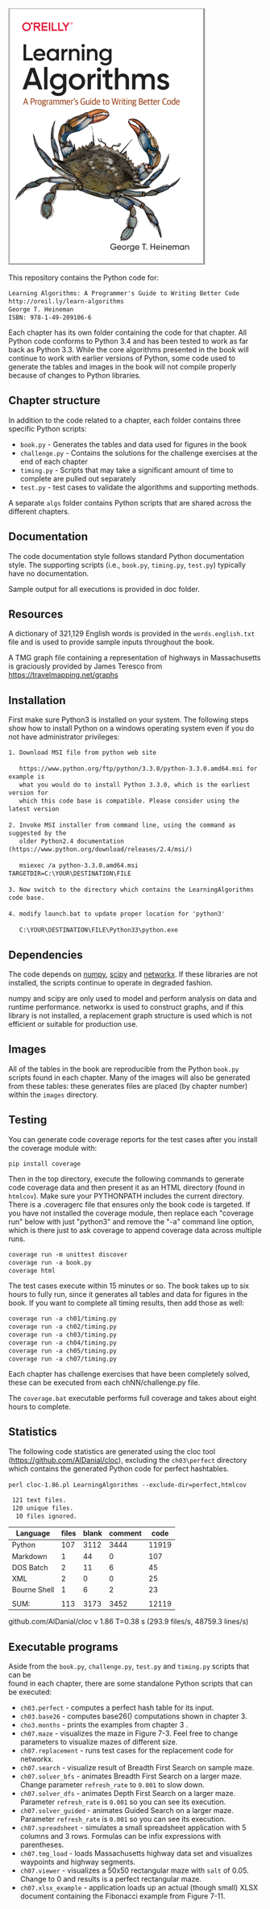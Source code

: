 ![Book cover](images/cover.png)

This repository contains the Python code for:

	Learning Algorithms: A Programmer's Guide to Writing Better Code
	http://oreil.ly/learn-algorithms
	George T. Heineman
	ISBN: 978-1-49-209106-6
	
Each chapter has its own folder containing the code for that chapter.
All Python code conforms to Python 3.4 and has been tested to work as far
back as Python 3.3. While the core algorithms presented in the book
will continue to work with earlier versions of Python, some code used
to generate the tables and images in the book will not compile properly
because of changes to Python libraries.

## Chapter structure

In addition to the code related to a chapter, each folder contains three 
specific Python scripts:

* `book.py` - Generates the tables and data used for figures in the book
* `challenge.py` - Contains the solutions for the challenge exercises at
                 the end of each chapter
* `timing.py` - Scripts that may take a significant amount of time to 
              complete are pulled out separately
* `test.py` - test cases to validate the algorithms and supporting methods.

A separate `algs` folder contains Python scripts that are shared across
the different chapters.

## Documentation

The code documentation style follows standard Python documentation style. The
supporting scripts (i.e., `book.py`, `timing.py`, `test.py`) typically have no
documentation.

Sample output for all executions is provided in doc folder.

## Resources

A dictionary of 321,129 English words is provided in the `words.english.txt` 
file and is used to provide sample inputs throughout the book.

A TMG graph file containing a representation of highways in Massachusetts is 
graciously provided by James Teresco from https://travelmapping.net/graphs

## Installation

First make sure Python3 is installed on your system. The following steps
show how to install Python on a windows operating system even if you do
not have administrator privileges:

	1. Download MSI file from python web site
	
	   https://www.python.org/ftp/python/3.3.0/python-3.3.0.amd64.msi for example is
	   what you would do to install Python 3.3.0, which is the earliest version for
	   which this code base is compatible. Please consider using the latest version
	
	2. Invoke MSI installer from command line, using the command as suggested by the
	   older Python2.4 documentation (https://www.python.org/download/releases/2.4/msi/)
	
	   msiexec /a python-3.3.0.amd64.msi TARGETDIR=C:\YOUR\DESTINATION\FILE
	
	3. Now switch to the directory which contains the LearningAlgorithms code base.
	
	4. modify launch.bat to update proper location for 'python3'
	
	   C:\YOUR\DESTINATION\FILE\Python33\python.exe

## Dependencies

The code depends on [numpy](https://numpy.org/), [scipy](https://www.scipy.org/)
and [networkx](https://networkx.org/). If these libraries are not installed, 
the scripts continue to operate in degraded fashion. 

numpy and scipy are only used to model and perform analysis on data 
and runtime performance. networkx is used to construct graphs, and if 
this library is not installed, a replacement graph structure is used which 
is not efficient or suitable for production use.

## Images

All of the tables in the book are reproducible from the Python `book.py` scripts 
found in each chapter. Many of the images will also be generated from
these tables: these generates files are placed (by chapter number) 
within the `images` directory.

## Testing

You can generate code coverage reports for the test cases after you install
the coverage module with:

    pip install coverage

Then in the top directory, execute the following commands to generate code
coverage data and then present it as an HTML directory (found in `htmlcov`).
Make sure your PYTHONPATH includes the current directory.
There is a .coveragerc file that ensures only the book code is targeted.
If you have not installed the coverage module, then replace each 
"coverage run" below with just "python3" and remove the "-a" command 
line option, which is there just to ask coverage to append coverage
data across multiple runs.

    coverage run -m unittest discover
    coverage run -a book.py
    coverage html

The test cases execute within 15 minutes or so. The book takes up to six hours
to fully run, since it generates all tables and data for figures in the book.
If you want to complete all timing results, then add those as well:

    coverage run -a ch01/timing.py
    coverage run -a ch02/timing.py
    coverage run -a ch03/timing.py
    coverage run -a ch04/timing.py
    coverage run -a ch05/timing.py
    coverage run -a ch07/timing.py

Each chapter has challenge exercises that have been completely solved, these
can be executed from each chNN/challenge.py file.

The `coverage.bat` executable performs full coverage and takes about eight
hours to complete. 

## Statistics

The following code statistics are generated using the cloc tool
(https://github.com/AlDanial/cloc), excluding the `ch03\perfect`
directory which contains the generated Python code for perfect
hashtables.

`perl cloc-1.86.pl LearningAlgorithms --exclude-dir=perfect,htmlcov`

     121 text files.
     120 unique files.
      10 files ignored.


| Language      |              files     |     blank   |     comment    |    code |
| ------------- | ---------------------- | ----------- | -------------- | ------- |
| Python        |                107     |     3112    |      3444      |   11919 |
| Markdown      |                  1     |       44    |         0      |     107 |
| DOS Batch     |                  2     |       11    |         6      |      45 |
| XML           |                  2     |        0    |         0      |      25 |
| Bourne Shell  |                  1     |        6    |         2      |      23 |
||
| SUM:          |                113     |     3173    |      3452      |   12119 |

github.com/AlDanial/cloc v 1.86  T=0.38 s (293.9 files/s, 48759.3 lines/s)

## Executable programs

Aside from the `book.py`, `challenge.py`, `test.py` and `timing.py` scripts that can be  
found in each chapter, there are some standalone Python scripts that can be executed:

* `ch03.perfect` - computes a perfect hash table for its input.
* `ch03.base26` - computes base26() computations shown in chapter 3.
* `cho3.months` - prints the examples from chapter 3 .
* `ch07.maze` - visualizes the maze in Figure 7-3. Feel free to change parameters to visualize mazes of different size.
* `ch07.replacement` - runs test cases for the replacement code for networkx.
* `ch07.search` - visualize result of Breadth First Search on sample maze.
* `ch07.solver_bfs` - animates Breadth First Search on a larger maze. Change parameter `refresh_rate` to `0.001` to slow down.
* `ch07.solver_dfs` - animates Depth First Search on a larger maze. Parameter `refresh_rate` is `0.001` so you can see its execution.
* `ch07.solver_guided` - animates Guided Search on a larger maze. Parameter `refresh_rate` is `0.001` so you can see its execution.
* `ch07.spreadsheet` - simulates a small spreadsheet application with 5 columns and 3 rows. Formulas can be infix expressions with parentheses.
* `ch07.tmg_load` - loads Massachusetts highway data set and visualizes waypoints and highway segments.
* `ch07.viewer` - visualizes a 50x50 rectangular maze with `salt` of 0.05. Change to 0 and results is a perfect rectangular maze.
* `ch07.xlsx_example` - application loads up an actual (though small) XLSX document containing the Fibonacci example from Figure 7-11. 
